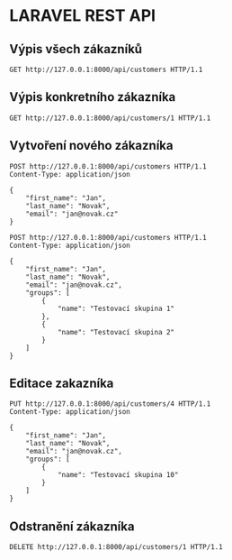 # LARAVEL REST API

## Výpis všech zákazníků

```
GET http://127.0.0.1:8000/api/customers HTTP/1.1
```

## Výpis konkretního zákazníka

```
GET http://127.0.0.1:8000/api/customers/1 HTTP/1.1
```

## Vytvoření nového zákazníka

```
POST http://127.0.0.1:8000/api/customers HTTP/1.1
Content-Type: application/json

{
    "first_name": "Jan",
    "last_name": "Novak",
    "email": "jan@novak.cz"
}
```

```
POST http://127.0.0.1:8000/api/customers HTTP/1.1
Content-Type: application/json

{
    "first_name": "Jan",
    "last_name": "Novak",
    "email": "jan@novak.cz",
    "groups": [
        {
            "name": "Testovací skupina 1"
        },
        {
            "name": "Testovací skupina 2"
        }
    ]
}
```

## Editace zakazníka

```
PUT http://127.0.0.1:8000/api/customers/4 HTTP/1.1
Content-Type: application/json

{
    "first_name": "Jan",
    "last_name": "Novak",
    "email": "jan@novak.cz",
    "groups": [
        {
            "name": "Testovací skupina 10"
        }
    ]
}
```

## Odstranění zákazníka

```
DELETE http://127.0.0.1:8000/api/customers/1 HTTP/1.1
```